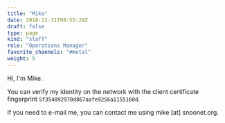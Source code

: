 ```yaml
---
title: "Mike"
date: 2018-12-31T08:55:29Z
draft: false
type: page
kind: "staff"
role: "Operations Manager"
favorite_channels: "#metal"
weight: 5
---
```


Hi, I'm Mike.

You can verify my identity on the network with the client certificate
fingerprint `5f354892970d867aafe9256a1155160d`.

If you need to e-mail me, you can contact me using mike [at] snoonet.org.
